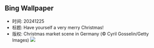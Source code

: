 ## Bing Wallpaper
- 时间: 20241225
- 标题: Have yourself a very merry Christmas!
- 版权: Christmas market scene in Germany (© Cyril Gosselin/Getty Images)
![](https://cn.bing.com/th?id=OHR.SantaSnowglobe_EN-US0704281966_UHD.jpg&rf=LaDigue_UHD.jpg&pid=hp&w=3840&h=2160&rs=1&c=4)
